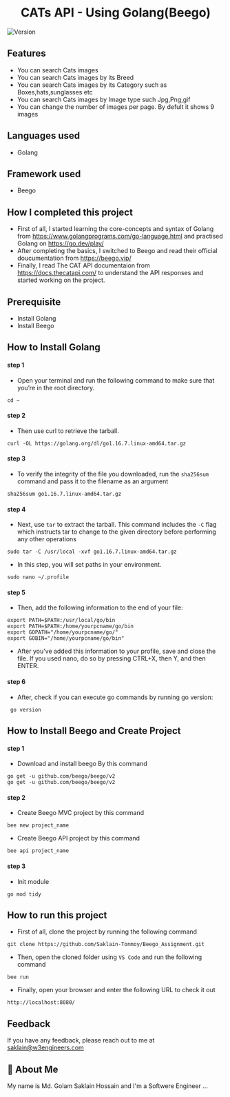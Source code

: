 <h1 align="center">CATs API - Using Golang(Beego)</h1>
<p>
  <img alt="Version" src="https://img.shields.io/badge/version-1.0.0-blue.svg?cacheSeconds=2592000" />
</p>

## Features

- You can search Cats images
- You can search Cats images by its Breed
- You can search Cats images by its Category such as Boxes,hats,sunglasses etc
- You can search Cats images by Image type such Jpg,Png,gif
- You can change the number of images per page. By defult it shows 9 images

## Languages used
- Golang

## Framework used
- Beego

## How I completed this project

- First of all, I started learning the core-concepts and syntax of Golang from https://www.golangprograms.com/go-language.html and practised Golang on https://go.dev/play/
- After completing the basics, I switched to Beego and read their official doucumentation from https://beego.vip/
- Finally, I read The CAT API documentaion from https://docs.thecatapi.com/ to understand the API responses and started working on the project.

## Prerequisite

- Install Golang
- Install Beego

## How to Install Golang

#### step 1

- Open your terminal and run the following command to make sure that you’re in the root directory.

```
cd ~
```

#### step 2

- Then use curl to retrieve the tarball.

```
curl -OL https://golang.org/dl/go1.16.7.linux-amd64.tar.gz
```

#### step 3

- To verify the integrity of the file you downloaded, run the `sha256sum` command and pass it to the filename as an argument

```
sha256sum go1.16.7.linux-amd64.tar.gz
```

#### step 4

- Next, use `tar` to extract the tarball. This command includes the `-C` flag which instructs tar to change to the given directory before performing any other operations

```
sudo tar -C /usr/local -xvf go1.16.7.linux-amd64.tar.gz
```

- In this step, you will set paths in your environment.

```
sudo nano ~/.profile
```

#### step 5

- Then, add the following information to the end of your file:

```
export PATH=$PATH:/usr/local/go/bin
export PATH=$PATH:/home/yourpcname/go/bin
export GOPATH="/home/yourpcname/go/"
export GOBIN="/home/yourpcname/go/bin"
```

- After you’ve added this information to your profile, save and close the file. If you used nano, do so by pressing CTRL+X, then Y, and then ENTER.

#### step 6

- After, check if you can execute go commands by running go version:

```
 go version
```

## How to Install Beego and Create Project

#### step 1

- Download and install beego By this command

```
go get -u github.com/beego/beego/v2
go get -u github.com/beego/beego/v2
```

#### step 2

- Create Beego MVC project by this command

```
bee new project_name
```

- Create Beego API project by this command

```
bee api project_name
```

#### step 3

- Init module

```
go mod tidy
```

## How to run this project

- First of all, clone the project by running the following command

```
git clone https://github.com/Saklain-Tonmoy/Beego_Assignment.git
```
- Then, open the cloned folder using `VS Code` and run the following command

```
bee run
```
- Finally, open your browser and enter the following URL to check it out

```
http://localhost:8080/
```

## Feedback

If you have any feedback, please reach out to me at saklain@w3engineers.com

## 🚀 About Me

My name is Md. Golam Saklain Hossain and I'm a Softwere Engineer ...
